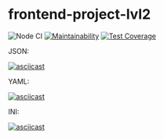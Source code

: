 # frontend-project-lvl2

![Node CI](https://github.com/alezi06/frontend-project-lvl2/workflows/Node%20CI/badge.svg)
[![Maintainability](https://api.codeclimate.com/v1/badges/311f219be8d447c1fd61/maintainability)](https://codeclimate.com/github/alezi06/frontend-project-lvl2/maintainability)
[![Test Coverage](https://api.codeclimate.com/v1/badges/311f219be8d447c1fd61/test_coverage)](https://codeclimate.com/github/alezi06/frontend-project-lvl2/test_coverage)

JSON:

[![asciicast](https://asciinema.org/a/BXF7Dadxc0QJzlotlopwpqPHg.svg)](https://asciinema.org/a/BXF7Dadxc0QJzlotlopwpqPHg)

YAML:

[![asciicast](https://asciinema.org/a/gjRNkpwonsHB56wyLKNAZAqsn.svg)](https://asciinema.org/a/gjRNkpwonsHB56wyLKNAZAqsn)

INI:

[![asciicast](https://asciinema.org/a/Z3LHflp6FvIL9zNv0wBghS5u3.svg)](https://asciinema.org/a/Z3LHflp6FvIL9zNv0wBghS5u3)
